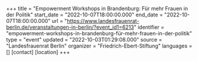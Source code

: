 +++
title = "Empowerment Workshops in Brandenburg: Für mehr Frauen in der Politik"
start_date = "2022-10-07T18:00:00.000"
end_date = "2022-10-07T18:00:00.000"
url = "https://www.landesfrauenrat-berlin.de/veranstaltungen-in-berlin/?event_id1=6213"
identifier = "empowerment-workshops-in-brandenburg-für-mehr-frauen-in-der-politik"
type = "event"
updated = "2022-10-03T01:29:08.000"
source = "Landesfrauenrat Berlin"
organizer = "Friedrich-Ebert-Stiftung"
languages = []
[contact]
[location]
+++